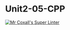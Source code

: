 # Unit2-05-CPP
[![Mr Coxall's Super Linter](https://github.com/ICS3U-Programming-MarcusW/Unit2-05-CPP/workflows/Mr%20Coxall's%20Super%20Linter/badge.svg)](https://github.com/ICS3U-Programming-MarcusW/Unit2-05-CPP/actions/)
